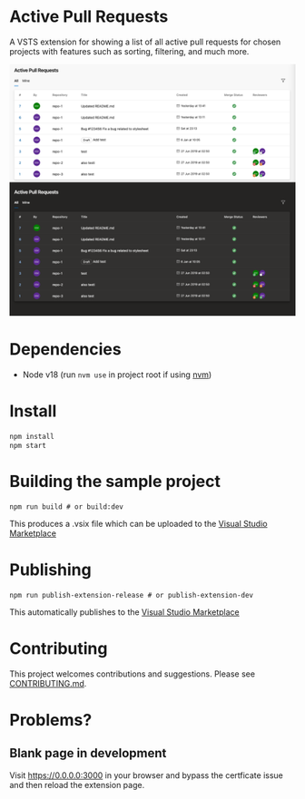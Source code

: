 # Active Pull Requests
A VSTS extension for showing a list of all active pull requests for chosen projects with features such as sorting, filtering, and much more.

![alt text](images/screenshot.png)

# Dependencies

* Node v18 (run `nvm use` in project root if using [nvm](https://github.com/nvm-sh/nvm))

# Install
    npm install
    npm start

# Building the sample project
    npm run build # or build:dev

This produces a .vsix file which can be uploaded to the [Visual Studio Marketplace](https://marketplace.visualstudio.com/azuredevops)

# Publishing
    npm run publish-extension-release # or publish-extension-dev

This automatically publishes to the [Visual Studio Marketplace](https://marketplace.visualstudio.com/azuredevops)

# Contributing

This project welcomes contributions and suggestions. Please see [CONTRIBUTING.md](CONTRIBUTING.md).

# Problems?

## Blank page in development

Visit https://0.0.0.0:3000 in your browser and bypass the certficate issue and then reload the extension page.
